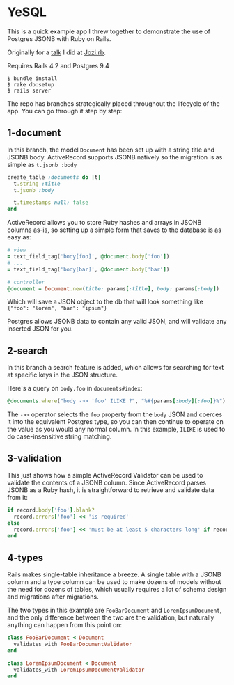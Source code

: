 YeSQL
=====

This is a quick example app I threw together to demonstrate the use of Postgres JSONB with Ruby on Rails.

Originally for a [talk](http://www.meetup.com/joziruby/events/222957475/) I did at [Jozi.rb](http://www.meetup.com/joziruby/).

Requires Rails 4.2 and Postgres 9.4

```
$ bundle install
$ rake db:setup
$ rails server
```

The repo has branches strategically placed throughout the lifecycle of the app. You can go through it step by step:

1-document
----------

In this branch, the model `Document` has been set up with a string title and JSONB body. ActiveRecord supports JSONB natively so the migration is as simple as `t.jsonb :body`

```ruby
create_table :documents do |t|
  t.string :title
  t.jsonb :body

  t.timestamps null: false
end
```

ActiveRecord allows you to store Ruby hashes and arrays in JSONB columns as-is, so setting up a simple form that saves to the database is as easy as:

```ruby
# view
= text_field_tag('body[foo]', @document.body['foo'])
# ...
= text_field_tag('body[bar]', @document.body['bar'])

# controller
@document = Document.new(title: params[:title], body: params[:body])
```

Which will save a JSON object to the db that will look something like `{"foo": "lorem", "bar": "ipsum"}`

Postgres allows JSONB data to contain any valid JSON, and will validate any inserted JSON for you.

2-search
--------

In this branch a search feature is added, which allows for searching for text at specific keys in the JSON structure.

Here's a query on `body.foo` in `documents#index`:

```ruby
@documents.where("body ->> 'foo' ILIKE ?", "%#{params[:body][:foo]}%")
```

The `->>` operator selects the `foo` property from the `body` JSON and coerces it into the equivalent Postgres type, so you can then continue to operate on the value as you would any normal column. In this example, `ILIKE` is used to do case-insensitive string matching.

3-validation
------------

This just shows how a simple ActiveRecord Validator can be used to validate the contents of a JSONB column. Since ActiveRecord parses JSONB as a Ruby hash, it is straightforward to retrieve and validate data from it:

```ruby
if record.body['foo'].blank?
  record.errors['foo'] << 'is required'
else
  record.errors['foo'] << 'must be at least 5 characters long' if record.body['foo'].size < 5
end
```

4-types
-------

Rails makes single-table inheritance a breeze. A single table with a JSONB column and a type column can be used to make dozens of models without the need for dozens of tables, which usually requires a lot of schema design and migrations after migrations.

The two types in this example are `FooBarDocument` and `LoremIpsumDocument`, and the only difference between the two are the validation, but naturally anything can happen from this point on:

```ruby
class FooBarDocument < Document
  validates_with FooBarDocumentValidator
end

class LoremIpsumDocument < Document
  validates_with LoremIpsumDocumentValidator
end
```
